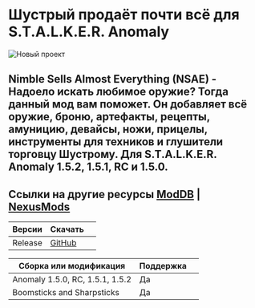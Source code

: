 # Шустрый продаёт почти всё для S.T.A.L.K.E.R. Anomaly
![Новый проект](https://github.com/PastKNIGHT/NSAE/assets/122475826/1987fe08-d1a8-4e67-a34f-e1fcabbb96c0)

## Nimble Sells Almost Everything (NSAE) - ﻿Надоело искать любимое оружие? Тогда данный мод вам поможет. Он добавляет всё оружие, броню, артефакты, рецепты, амуницию, девайсы, ножи, прицелы, инструменты для техников и глушители торговцу Шустрому. Для S.T.A.L.K.E.R. Anomaly 1.5.2, 1.5.1, RC и 1.5.0.
## Ссылки на другие ресурсы [ModDB](https://www.moddb.com/mods/stalker-anomaly/addons/nsae) | [NexusMods](https://www.nexusmods.com/stalkercallofpripyat/mods/314)

|Версии|Скачать||
|----|-----|-------|
|Release|[GitHub](https://github.com/PastKNIGHT/NSAE/releases)||

|Сборка или модификация|Поддержка||
|----|-----|-------|
|Anomaly 1.5.0, RC, 1.5.1, 1.5.2|Да|
|Boomsticks and Sharpsticks|Да|
